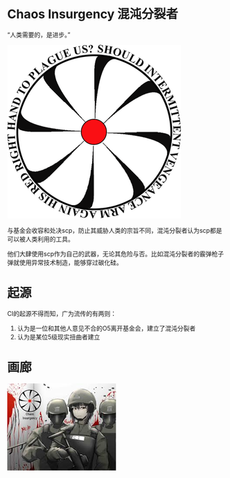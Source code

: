 # Chaos Insurgency 混沌分裂者
“人类需要的，是进步。”

![Alt text](image.png)

与基金会收容和处决scp，防止其威胁人类的宗旨不同，混沌分裂者认为scp都是可以被人类利用的工具。

他们大肆使用scp作为自己的武器，无论其危险与否。比如混沌分裂者的霰弹枪子弹就使用异常技术制造，能够穿过碳化硅。

# 起源
CI的起源不得而知，广为流传的有两则：
1. 认为是一位和其他人意见不合的O5离开基金会，建立了混沌分裂者
2. 认为是某位5级现实扭曲者建立

# 画廊
![Alt text](image-1.png)
